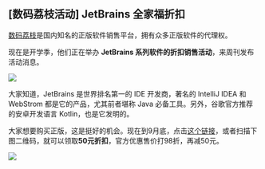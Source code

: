 ## [数码荔枝活动] JetBrains 全家福折扣

[数码荔枝](https://lizhi.shop/)是国内知名的正版软件销售平台，拥有众多正版软件的代理权。

现在是开学季，他们正在举办 **JetBrains 系列软件的折扣销售活动**，来周刊发布活动消息。

![](https://cdn.beekka.com/blogimg/asset/202409/bg2024090414.webp)

大家知道，JetBrains 是世界排名第一的 IDE 开发商，著名的 IntelliJ IDEA 和 WebStrom 都是它的产品，尤其前者堪称 Java 必备工具。另外，谷歌官方推荐的安卓开发语言 Kotlin，也是它发明的。

大家想要购买正版，这是挺好的机会。现在到9月底，点击[这个链接](https://lizhi.shop/site/coupons_detail/id/b55593186f2c369f26dd64b5f81ddb0e?cid=brbco40n)，或者扫描下图二维码，就可以领取**50元折扣**，官方优惠售价打98折，再减50元。

![](https://cdn.beekka.com/blogimg/asset/202409/bg2024090415.webp)
